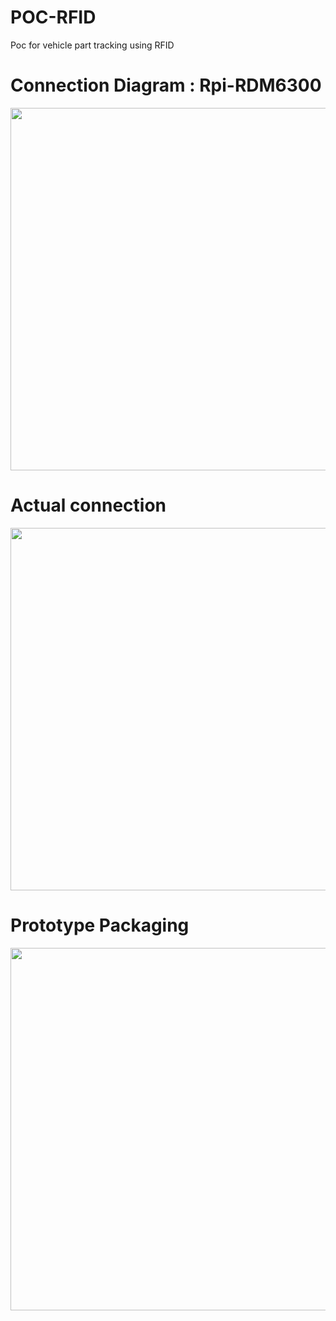 # POC-RFID

Poc for vehicle part tracking using RFID

# Connection Diagram : Rpi-RDM6300
<img src="https://user-images.githubusercontent.com/48473708/155014921-8131f04d-3178-4006-948b-69c2e367b22f.jpg" width = "580">

# Actual connection

<img src="https://user-images.githubusercontent.com/48473708/155014954-421bdb75-4086-4f12-9aa5-d526e2003573.jpg" width = "580">


# Prototype Packaging

<img src="https://user-images.githubusercontent.com/48473708/155506901-d7631abc-9281-4562-a38f-8cfd490323cb.jpg" width = "580">

